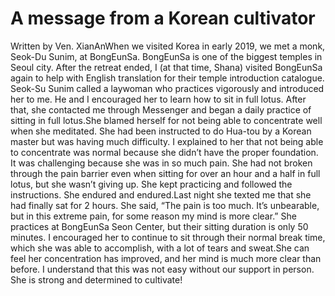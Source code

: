 # A message from a Korean cultivator

​Written by Ven. XianAnWhen we visited Korea in early 2019, we met a monk, Seok-Du Sunim, at BongEunSa. BongEunSa is one of the biggest temples in Seoul city. After the retreat ended, I (at that time, Shana) visited BongEunSa again to help with English translation for their temple introduction catalogue.         Seok-Su Sunim called a laywoman who practices vigorously and introduced her to me. He and I encouraged her to learn how to sit in full lotus. After that, she contacted me through Messenger and began a daily practice of sitting in full lotus.​She blamed herself for not being able to concentrate well when she meditated. She had been instructed to do Hua-tou by a Korean master but was having much difficulty. I explained to her that not being able to concentrate was normal because she didn’t have the proper foundation.         It was challenging because she was in so much pain. She had not broken through the pain barrier even when sitting for over an hour and a half in full lotus, but she wasn’t giving up. She kept practicing and followed the instructions. She endured and endured.Last night she texted me that she had finally sat for 2 hours. She said, “The pain is too much. It’s unbearable, but in this extreme pain, for some reason my mind is more clear.” She practices at BongEunSa Seon Center, but their sitting duration is only 50 minutes. I encouraged her to continue to sit through their normal break time, which she was able to accomplish, with a lot of tears and sweat.​She can feel her concentration has improved, and her mind is much more clear than before. I understand that this was not easy without our support in person. She is strong and determined to cultivate!